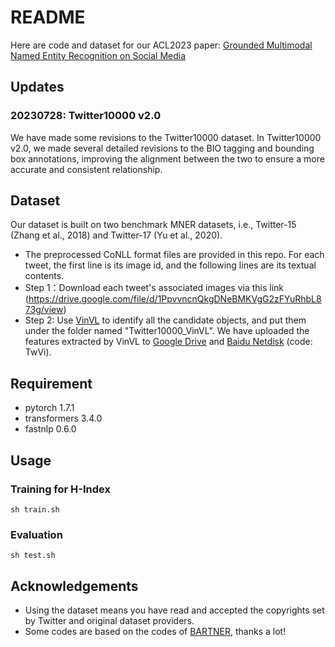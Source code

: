 # README

Here are code and dataset for our ACL2023 paper: [Grounded Multimodal Named Entity Recognition on Social Media](https://aclanthology.org/2023.acl-long.508.pdf)

## Updates

### 20230728: Twitter10000 v2.0

We have made some revisions to the Twitter10000 dataset.  In Twitter10000 v2.0, we made several detailed revisions to the BIO tagging and bounding box annotations, improving the alignment between the two to ensure a more accurate and consistent relationship.

## Dataset

Our dataset is built on two benchmark MNER datasets, i.e., Twitter-15 (Zhang
et al., 2018) and Twitter-17 (Yu et al., 2020).

- The preprocessed CoNLL format files are provided in this repo. For each tweet, the first line is its image id, and the following lines are its textual contents.
- Step 1：Download each tweet's associated images via this link (<https://drive.google.com/file/d/1PpvvncnQkgDNeBMKVgG2zFYuRhbL873g/view>)
- Step 2:  Use [VinVL](https://github.com/pzzhang/VinVL) to identify all the candidate objects, and put them under the folder named "Twitter10000_VinVL". We have uploaded the features extracted by VinVL to [Google Drive](https://drive.google.com/file/d/1wJltKcB2IVfNkH5hmjc2Dz1dlH1hndEM/view?usp=sharing) and [Baidu Netdisk](https://pan.baidu.com/s/1QqjOlAAjCqAk_qL6ejeARw?pwd=TwVi) (code: TwVi).

## Requirement

- pytorch 1.7.1
- transformers 3.4.0
- fastnlp 0.6.0

## Usage

### Training for H-Index

```
sh train.sh
```

### Evaluation

```
sh test.sh
```

## Acknowledgements

- Using the dataset means you have read and accepted the copyrights set by Twitter and original dataset providers.
- Some codes are based on the codes of  [BARTNER](https://github.com/yhcc/BARTNER), thanks a lot!

